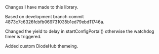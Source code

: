 Changes I have made to this library.

Based on development branch commit 4873c7c6326fcbfb069731035b1ed79ebd11746a.

Changed the yield to delay in startConfigPortal() otherwise the watchdog timer is triggered.

Added custom DiodeHub themeing.

